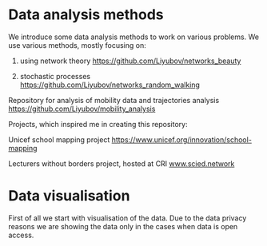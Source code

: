 # Data analysis methods 

We introduce some data analysis methods to work on various problems. 
We use various methods, mostly focusing on:

1. using network theory 
https://github.com/Liyubov/networks_beauty

2. stochastic processes 
https://github.com/Liyubov/networks_random_walking

Repository for analysis of mobility data and trajectories analysis https://github.com/Liyubov/mobility_analysis


Projects, which inspired me in creating this repository:

Unicef school mapping project 
https://www.unicef.org/innovation/school-mapping

Lecturers without borders project, hosted at CRI 
www.scied.network 

# Data visualisation 

First of all we start with visualisation of the data.
Due to the data privacy reasons we are showing the data only in the cases when data is open access. 

